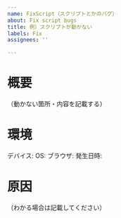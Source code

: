```yaml
---
name: FixScript（スクリプトとかのバグ）
about: Fix script bugs
title: 例）スクリプトが動かない
labels: Fix
assignees: ''

---
```


# 概要
（動かない箇所・内容を記載する）

# 環境
デバイス:
OS:
ブラウザ:
発生日時:

# 原因
（わかる場合は記載してください）
